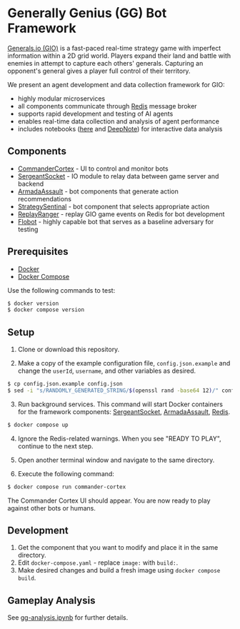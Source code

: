 # Generally Genius (GG) Bot Framework

[Generals.io (GIO)](https://generals.io/) is a fast-paced real-time strategy game with imperfect information within a 2D grid world. Players expand their land and battle with enemies in attempt to capture each others' generals. Capturing an opponent's general gives a player full control of their territory.

We present an agent development and data collection framework for GIO:
- highly modular microservices
- all components communicate through [Redis](https://redis.io/) message broker
- supports rapid development and testing of AI agents
- enables real-time data collection and analysis of agent performance
- includes notebooks ([here](gg-analysis.ipynb) and [DeepNote](https://deepnote.com/workspace/insights-island-2232debf-8efe-49d0-80d9-20d155a36301/project/generalsio-analysis-51d1567e-7054-4223-9aa2-98354e1dc291/notebook/fetch-and-plot-f69012bef9f04e27aae6a600cd811276)) for interactive data analysis

## Components

- [CommanderCortex](https://github.com/CorsairCoalition/CommanderCortex) - UI to control and monitor bots
- [SergeantSocket](https://github.com/CorsairCoalition/SergeantSocket) - IO module to relay data between game server and backend
- [ArmadaAssault](https://github.com/CorsairCoalition/ArmadaAssault) - bot components that generate action recommendations
- [StrategySentinal](https://github.com/CorsairCoalition/StrategySentinal) - bot component that selects appropriate action
- [ReplayRanger](https://github.com/CorsairCoalition/ReplayRanger) -  replay GIO game events on Redis for bot development
- [Flobot](https://github.com/CorsairCoalition/Flobot) - highly capable bot that serves as a baseline adversary for testing

## Prerequisites

- [Docker](https://docs.docker.com/engine/install)
- [Docker Compose](https://docs.docker.com/compose/install)

Use the following commands to test:

```sh
$ docker version
$ docker compose version
```

## Setup

1. Clone or download this repository.

2. Make a copy of the example configuration file, `config.json.example` and change the `userId`, `username`, and other variables as desired.

```sh
$ cp config.json.example config.json
$ sed -i "s/RANDOMLY_GENERATED_STRING/$(openssl rand -base64 12)/" config.json
```

3. Run background services. This command will start Docker containers for the framework components: [SergeantSocket](https://github.com/CorsairCoalition/SergeantSocket), [ArmadaAssault](https://github.com/CorsairCoalition/ArmadaAssault), [Redis](https://redis.io/).

```sh
$ docker compose up
```

4. Ignore the Redis-related warnings. When you see "READY TO PLAY", continue to the next step.

5. Open another terminal window and navigate to the same directory.

6. Execute the following command:

```sh
$ docker compose run commander-cortex
```

The Commander Cortex UI should appear. You are now ready to play against other bots or humans.

## Development

1. Get the component that you want to modify and place it in the same directory.
2. Edit `docker-compose.yaml` - replace `image:` with `build:`.
3. Make desired changes and build a fresh image using `docker compose build`.

## Gameplay Analysis

See [gg-analysis.ipynb](gg-analysis.ipynb) for further details.
